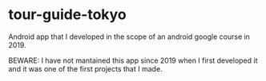 # tour-guide-tokyo
Android app that I developed in the scope of an android google course in 2019.

BEWARE:
  I have not mantained this app since 2019 when I first developed it and it was one of the first projects that I made.
